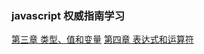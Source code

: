 ### javascript 权威指南学习
[第三章 类型、值和变量](https://github.com/GaoJun9521/jstudying/blob/master/chapter3.md "第三章 类型、值和变量")
[第四章 表达式和运算符](https://github.com/GaoJun9521/jstudying/blob/master/chapter4.md "第四章 表达式和运算符")